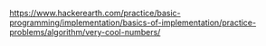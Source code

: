 https://www.hackerearth.com/practice/basic-programming/implementation/basics-of-implementation/practice-problems/algorithm/very-cool-numbers/
